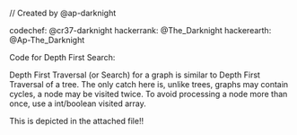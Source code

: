 // Created by @ap-darknight

codechef: @cr37-darknight
hackerrank: @The_Darknight
hackerearth: @Ap-The_Darknight

Code for Depth First Search:

Depth First Traversal (or Search) for a graph is similar to Depth First Traversal of a tree. The only catch here is, unlike trees, graphs may contain cycles, a node may be visited twice. To avoid processing a node more than once, use a int/boolean visited array.

This is depicted in the attached file!!
